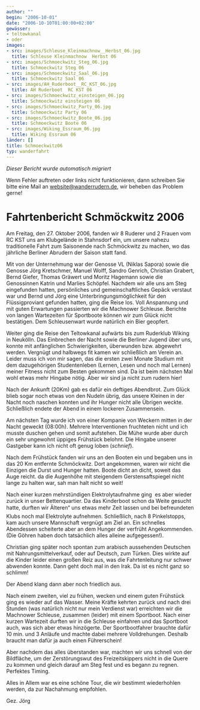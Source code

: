 ```yaml
---
author: ""
begin: "2006-10-01"
date: "2006-10-10T01:00:00+02:00"
gewässer:
- teltowkanal
- oder
images:
- src: images/Schleuse_Kleinmachnow__Herbst_06.jpg
  title: Schleuse Kleinmachnow  Herbst 06
- src: images/Schmoeckwitz_Steg_06.jpg
  title: Schmoeckwitz Steg 06
- src: images/Schmoeckwitz_Saal_06.jpg
  title: Schmoeckwitz Saal 06
- src: images/AH_Ruderboot__RC_KST_06.jpg
  title: AH Ruderboot  RC KST 06
- src: images/Schmoeckwitz_einsteigen_06.jpg
  title: Schmoeckwitz einsteigen 06
- src: images/Schmoeckwitz_Party_06.jpg
  title: Schmoeckwitz Party 06
- src: images/Schmoeckwitz_Boote_06.jpg
  title: Schmoeckwitz Boote 06
- src: images/Wiking_Essraum_06.jpg
  title: Wiking Essraum 06
länder: []
title: Schmoeckwitz06
typ: wanderfahrt
---
```



*Dieser Bericht wurde automatisch migriert*

Wenn Fehler auftreten oder links nicht funktionieren, dann schreiben Sie bitte eine Mail an website@wanderrudern.de, wir beheben das Problem gerne!



# Fahrtenbericht Schmöckwitz 2006


Am Freitag, den 27. Oktober 2006, fanden wir 8 Ruderer und 2 Frauen vom RC KST uns am Klubgelände in Stahnsdorf ein, um unsere nahezu traditionelle Fahrt zum Saisonende nach Schmöckwitz zu machen, wo das jährliche Berliner Abrudern der Saison statt fand.

Mit von der Unternehmung war der Genosse VL (Niklas Sapora) sowie die Genosse Jörg Kretschmer, Manuel Wolff, Sandro Genrich, Christian Grabert, Bernd Giefer, Thomas Gräwert und Moritz Hagemann sowie die Genossinnen Katrin und Marlies Schöpfel. Nachdem wir alle uns am Steg eingefunden hatten, persönliches und gemeinschaftliches Gepäck verstaut war und Bernd und Jörg eine Unterbringungsmöglichkeit für den Flüssigproviant gefunden hatten, ging die Reise los. Voll Anspannung und mit guten Erwartungen passierten wir die Machnower Schleuse. Berichte von langen Wartezeiten für Sportboote können wir zum Glück nicht bestätigen. Dem Schleusenwart wurde natürlich ein Bier geopfert.

Weiter ging die Reise den Teltowkanal aufwärts bis zum Ruderklub Wiking in Neukölln. Das Einbrechen der Nacht sowie die Berliner Jugend über uns, konnte mit anfänglichen Schwierigkeiten, überwunden bzw. abgewehrt werden. Vergnügt und halbwegs fit kamen wir schließlich am Verein an. Leider muss ich von mir sagen, das die ersten zwei Monate Studium mit dem dazugehörigen Studentenleben (Lernen, Lesen und noch mal Lernen) meiner Fitness nicht zum Besten gekommen sind. Da ist beim nächsten Mal wohl etwas mehr Hingabe nötig. Aber wir sind ja nicht zum rudern hier!

Nach der Ankunft (20Km) gab es dafür ein deftiges Abendbrot. Zum Glück blieb sogar noch etwas von den Nudeln übrig, das unsere Kleinen in der Nacht noch naschen konnten und ihr Hunger nicht alle Übrigen weckte. Schließlich endete der Abend in einem lockeren Zusammensein.

Am nächsten Tag wurde ich von einer Kompanie von Weckern mitten in der Nacht geweckt (08:00h). Mehrere Interventionen fruchteten nicht und ich musste duschen gehen und somit aufstehen. Die Mühe wurde aber durch ein sehr ungewohnt üppiges Frühstück belohnt. Die Hingabe unserer Gastgeber kann ich nicht oft genug loben (*schnief*).

Nach dem Frühstück fanden wir uns an den Booten ein und begaben uns in das 20 Km entfernte Schmöckwitz. Dort angekommen, waren wir nicht die Einzigen die Durst und Hunger hatten. Boote dicht an dicht, soweit das Auge reicht. da die Augenhöhe mit steigendem Gerstensaftspiegel nicht lange zu halten war, sah man halt nicht so weit!

Nach einer kurzen mehrstündigen Elektrolytaufnahme ging  es aber wieder zurück in unser Bettenquartier. Da das Kinderboot schon da Weite gesucht hatte, durften wir Älteren“ uns etwas mehr Zeit lassen und bei befreundeten Klubs noch mal Elektrolyte aufnehmen. Schließlich, nach 8 Pinkelstopps, kam auch unsere Mannschaft vergnügt am Ziel an. Ein schnelles Abendessen scheiterte aber an dem Hunger der verfrüht Angekommenden. (Die Göhren haben doch tatsächlich alles alleine aufgegessen!).

Christian ging später noch spontan zum arabisch aussehenden Deutschen mit Nahrungsmittelverkauf, oder auf Deutsch, zum Türken. Dies wirkte auf die Kinder leider einen großen Reiz aus, was die Fahrtenleitung nur schwer abwenden konnte. Dann geht doch mal in den Irak. Da ist es nicht ganz so schlimm!

Der Abend klang dann aber noch friedlich aus.

Nach einem zweiten, viel zu frühen, wecken und einem guten Frühstück ging es wieder auf das Wasser. Meine Kräfte kehrten zurück und nach drei Stunden (was natürlich nicht nur mein Verdienst war) erreichten wir die Machnower Schleuse, zusammen (leider) mit einem Sportboot. Nach einer kurzen Wartezeit durften wir in die Schleuse einfahren und das Sportboot auch, was sich aber etwas hinzögerte. Der Sportbootfahrer brauchte dafür 10 min. und 3 Anläufe und machte dabei mehrere Volldrehungen. Deshalb braucht man dafür ja auch einen Führerschein!

Aber nachdem das alles überstanden war, machten wir uns schnell von der Bildfläche, um der Zerstörungswut des Freizeitskippers nicht in die Quere zu kommen und gleich darauf am Steg fest und es begann zu regnen. Perfektes Timing.

Alles in Allem war es eine schöne Tour, die wir bestimmt wiederhohlen werden, da zur Nachahmung empfohlen.

Gez. Jörg